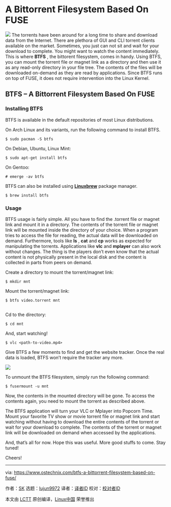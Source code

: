 A Bittorrent Filesystem Based On FUSE
======

![](https://www.ostechnix.com/wp-content/uploads/2018/05/Bittorrent-720x340.png)
The torrents have been around for a long time to share and download data from the Internet. There are plethora of GUI and CLI torrent clients available on the market. Sometimes, you just can not sit and wait for your download to complete. You might want to watch the content immediately. This is where **BTFS** , the bittorent filesystem, comes in handy. Using BTFS, you can mount the torrent file or magnet link as a directory and then use it as any read-only directory in your file tree. The contents of the files will be downloaded on-demand as they are read by applications. Since BTFS runs on top of FUSE, it does not require intervention into the Linux Kernel.

## BTFS – A Bittorrent Filesystem Based On FUSE

### Installing BTFS

BTFS is available in the default repositories of most Linux distributions.

On Arch Linux and its variants, run the following command to install BTFS.
```
$ sudo pacman -S btfs

```

On Debian, Ubuntu, Linux Mint:
```
$ sudo apt-get install btfs

```

On Gentoo:
```
# emerge -av btfs

```

BTFS can also be installed using [**Linuxbrew**][1] package manager.
```
$ brew install btfs

```

### Usage

BTFS usage is fairly simple. All you have to find the .torrent file or magnet link and mount it in a directory. The contents of the torrent file or magnet link will be mounted inside the directory of your choice. When a program tries to access the file for reading, the actual data will be downloaded on demand. Furthermore, tools like **ls** , **cat** and **cp** works as expected for manipulating the torrents. Applications like **vlc** and **mplayer** can also work without changes. The thing is the players don’t even know that the actual content is not physically present in the local disk and the content is collected in parts from peers on demand.

Create a directory to mount the torrent/magnet link:
```
$ mkdir mnt

```

Mount the torrent/magnet link:
```
$ btfs video.torrent mnt

```

[![][2]][3]

Cd to the directory:
```
$ cd mnt

```

And, start watching!
```
$ vlc <path-to-video.mp4>

```

Give BTFS a few moments to find and get the website tracker. Once the real data is loaded, BTFS won’t require the tracker any more.

![][4]

To unmount the BTFS filesystem, simply run the following command:
```
$ fusermount -u mnt

```

Now, the contents in the mounted directory will be gone. To access the contents again, you need to mount the torrent as described above.

The BTFS application will turn your VLC or Mplayer into Popcorn Time. Mount your favorite TV show or movie torrent file or magnet link and start watching without having to download the entire contents of the torrent or wait for your download to complete. The contents of the torrent or magnet link will be downloaded on demand when accessed by the applications.

And, that’s all for now. Hope this was useful. More good stuffs to come. Stay tuned!

Cheers!



--------------------------------------------------------------------------------

via: https://www.ostechnix.com/btfs-a-bittorrent-filesystem-based-on-fuse/

作者：[SK][a]
选题：[lujun9972](https://github.com/lujun9972)
译者：[译者ID](https://github.com/译者ID)
校对：[校对者ID](https://github.com/校对者ID)

本文由 [LCTT](https://github.com/LCTT/TranslateProject) 原创编译，[Linux中国](https://linux.cn/) 荣誉推出

[a]:https://www.ostechnix.com/author/sk/
[1]:https://www.ostechnix.com/linuxbrew-common-package-manager-linux-mac-os-x/
[2]:data:image/gif;base64,R0lGODlhAQABAIAAAAAAAP///yH5BAEAAAAALAAAAAABAAEAAAIBRAA7
[3]:http://www.ostechnix.com/wp-content/uploads/2018/05/btfs.png
[4]:http://www.ostechnix.com/wp-content/uploads/2018/05/btfs-1.png
